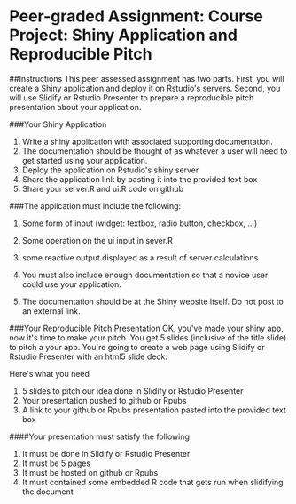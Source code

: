 # Peer-graded Assignment: Course Project: Shiny Application and Reproducible Pitch

##Instructions
This peer assessed assignment has two parts. First, you will create a Shiny application and deploy it on Rstudio's servers. Second, you will use Slidify or Rstudio Presenter to prepare a reproducible pitch presentation about your application.

###Your Shiny Application

1. Write a shiny application with associated supporting documentation.
2. The documentation should be thought of as whatever a user will need to get started using your application.
3. Deploy the application on Rstudio's   shiny server
4. Share the application link by pasting it into the provided text box
5. Share your server.R and ui.R code on github

###The application must include the following:

1. Some form of input (widget: textbox, radio button, checkbox, ...)

2. Some operation on the ui input in sever.R

3. some reactive output displayed as a result of server calculations

4. You must also include enough documentation so that a novice user could use your application.

5. The documentation should be at the Shiny website itself. Do not post to an external link.

###Your Reproducible Pitch Presentation
OK, you've made your shiny app, now it's time to make your pitch. You get 5 slides (inclusive of the title slide) to pitch a your app. You're going to create a web page using Slidify or Rstudio Presenter with an html5 slide deck.

Here's what you need

1. 5 slides to pitch our idea done in Slidify or Rstudio Presenter
2. Your presentation pushed to github or Rpubs
3. A link to your github or Rpubs presentation pasted into the provided text box

####Your presentation must satisfy the following
1. It must be done in Slidify or Rstudio Presenter
2. It must be 5 pages
3. It must be hosted on github or Rpubs
4. It must contained some embedded R code that gets run when slidifying the document

